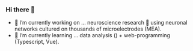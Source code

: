 ### Hi there 👋

- 🔭 I’m currently working on ... neuroscience research 🧠 using neuronal networks cultured on thousands of microelectrodes (MEA).
- 🌱 I’m currently learning ... data analysis () + web-programming (Typescript, Vue).
